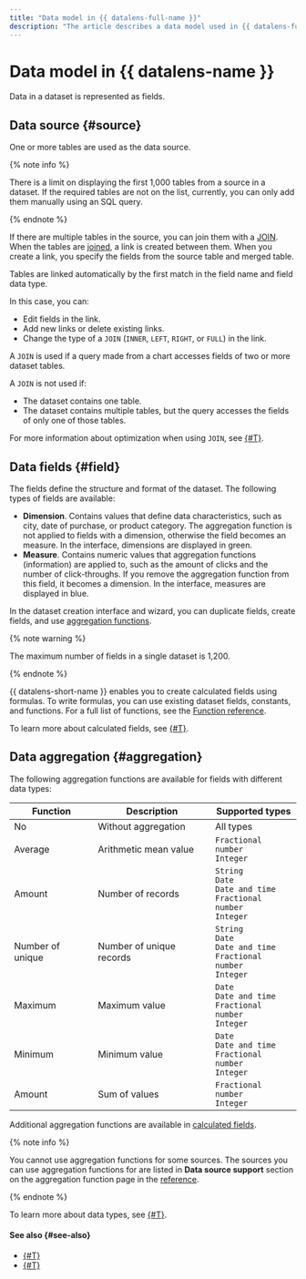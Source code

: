 ```yaml
---
title: "Data model in {{ datalens-full-name }}"
description: "The article describes a data model used in {{ datalens-full-name }}. One or more tables are used as the data source. If multiple tables are available in the data source, you can merge them using the JOIN operator. When the tables are joined, a link is created between them. When you create a link, you specify the fields from the source table and merged table."
---
```


# Data model in {{ datalens-name }}

Data in a dataset is represented as fields.

## Data source {#source}

One or more tables are used as the data source.

{% note info %}

There is a limit on displaying the first 1,000 tables from a source in a dataset. If the required tables are not on the list, currently, you can only add them manually using an SQL query.

{% endnote %}

If there are multiple tables in the source, you can join them with a [JOIN](https://en.wikipedia.org/wiki/Join_(SQL)).
When the tables are [joined](../data-join.md), a link is created between them. When you create a link, you specify the fields from the source table and merged table.

Tables are linked automatically by the first match in the field name and field data type.

In this case, you can:
- Edit fields in the link.
- Add new links or delete existing links.
- Change the type of a `JOIN` (`INNER`, `LEFT`, `RIGHT`, or `FULL`) in the link.

A `JOIN` is used if a query made from a chart accesses fields of two or more dataset tables.

A `JOIN` is not used if:
- The dataset contains one table.
- The dataset contains multiple tables, but the query accesses the fields of only one of those tables.

For more information about optimization when using `JOIN`, see [{#T}](../data-join.md#join-optimization).

## Data fields {#field}

The fields define the structure and format of the dataset. The following types of fields are available:

- **Dimension**. Contains values that define data characteristics, such as city, date of purchase, or product category. The aggregation function is not applied to fields with a dimension, otherwise the field becomes an measure. In the interface, dimensions are displayed in green.
- **Measure**. Contains numeric values that aggregation functions (information) are applied to, such as the amount of clicks and the number of click-throughs. If you remove the aggregation function from this field, it becomes a dimension. In the interface, measures are displayed in blue.

In the dataset creation interface and wizard, you can duplicate fields, create fields, and use [aggregation functions](#aggregation).

{% note warning %}

The maximum number of fields in a single dataset is 1,200.

{% endnote %}

{{ datalens-short-name }} enables you to create calculated fields using formulas.
To write formulas, you can use existing dataset fields, constants, and functions.
For a full list of functions, see the [Function reference](../../function-ref/all.md).

To learn more about calculated fields, see [{#T}](../calculations/index.md).

## Data aggregation {#aggregation}

The following aggregation functions are available for fields with different data types:

| Function | Description | Supported types |
----- | ----- | -----
| No | Without aggregation | All types |
| Average | Arithmetic mean value | `Fractional number`<br/>`Integer` |
| Amount | Number of records | `String`<br/>`Date`<br/>`Date and time`<br/>`Fractional number`<br/>`Integer` |
| Number of unique | Number of unique records | `String`<br/>`Date`<br/>`Date and time`<br/>`Fractional number`<br/>`Integer` |
| Maximum | Maximum value | `Date`<br/>`Date and time`<br/>`Fractional number`<br/>`Integer` |
| Minimum | Minimum value | `Date`<br/>`Date and time`<br/>`Fractional number`<br/>`Integer` |
| Amount | Sum of values | `Fractional number`<br/>`Integer` |

Additional aggregation functions are available in [calculated fields](../calculations/index.md).

{% note info %}

You cannot use aggregation functions for some sources.
The sources you can use aggregation functions for are listed in **Data source support** section on the aggregation function page in the [reference](../../function-ref/aggregation-functions.md).

{% endnote %}

To learn more about data types, see [{#T}](../data-types.md).

#### See also {#see-also}

* [{#T}](../../operations/dataset/create.md)
* [{#T}](../../operations/dataset/create-calculated-field.md)